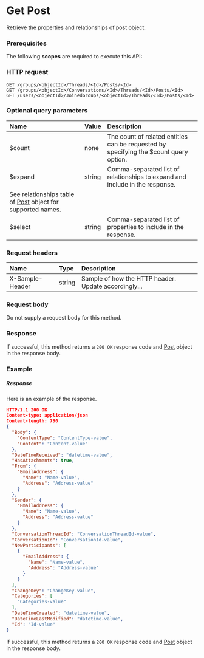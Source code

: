 # Get Post

Retrieve the properties and relationships of post object.
### Prerequisites
The following **scopes** are required to execute this API: 
### HTTP request
<!-- { "blockType": "ignored" } -->
```http
GET /groups/<objectId>/Threads/<Id>/Posts/<Id>
GET /groups/<objectId>/Conversations/<Id>/Threads/<Id>/Posts/<Id>
GET /users/<objectId>/JoinedGroups/<objectId>/Threads/<Id>/Posts/<Id>
```
### Optional query parameters
|Name|Value|Description|
|:---------------|:--------|:-------|
|$count|none|The count of related entities can be requested by specifying the $count query option.|
|$expand|string|Comma-separated list of relationships to expand and include in the response. 
See relationships table of [Post](../resources/post.md) object for supported names. |
|$select|string|Comma-separated list of properties to include in the response.|

### Request headers
| Name       | Type | Description|
|:-----------|:------|:----------|
| X-Sample-Header  | string  | Sample of how the HTTP header. Update accordingly...|

### Request body
Do not supply a request body for this method.
### Response
If successful, this method returns a `200 OK` response code and [Post](../resources/post.md) object in the response body.
### Example
##### Response
Here is an example of the response.
<!-- {
  "blockType": "response",
  "truncated": false,
  "@odata.type": "post"
} -->
```json
HTTP/1.1 200 OK
Content-type: application/json
Content-length: 790
{
  "Body": {
    "ContentType": "ContentType-value",
    "Content": "Content-value"
  },
  "DateTimeReceived": "datetime-value",
  "HasAttachments": true,
  "From": {
    "EmailAddress": {
      "Name": "Name-value",
      "Address": "Address-value"
    }
  },
  "Sender": {
    "EmailAddress": {
      "Name": "Name-value",
      "Address": "Address-value"
    }
  },
  "ConversationThreadId": "ConversationThreadId-value",
  "ConversationId": "ConversationId-value",
  "NewParticipants": [
    {
      "EmailAddress": {
        "Name": "Name-value",
        "Address": "Address-value"
      }
    }
  ],
  "ChangeKey": "ChangeKey-value",
  "Categories": [
    "Categories-value"
  ],
  "DateTimeCreated": "datetime-value",
  "DateTimeLastModified": "datetime-value",
  "Id": "Id-value"
}
```
If successful, this method returns a `200 OK` response code and [Post](../resources/post.md) object in the response body.

<!-- uuid: f7603d1f-c82e-497f-b80f-9286017ad315
2015-10-15 16:17:33 UTC -->
<!-- {
  "type": "#page.annotation",
  "description": "Get Post",
  "keywords": "",
  "section": "documentation",
  "tocPath": ""
}-->